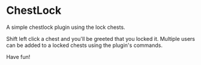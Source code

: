 # ChestLock

A simple chestlock plugin using the lock chests.

Shift left click a chest and you'll be greeted that you locked it.
Multiple users can be added to a locked chests using the plugin's commands.

Have fun!
